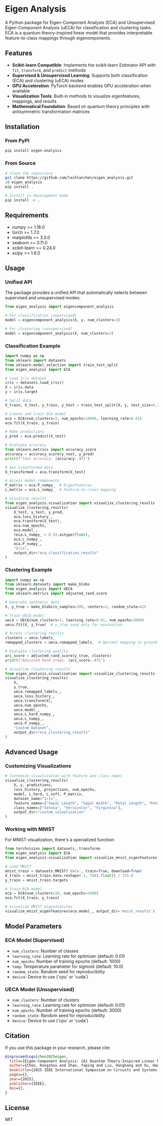 # Eigen Analysis

A Python package for Eigen-Component Analysis (ECA) and Unsupervised Eigen-Component Analysis (uECA) for classification and clustering tasks. ECA is a quantum theory-inspired linear model that provides interpretable feature-to-class mappings through eigenomponents.


## Features

- **Scikit-learn Compatible**: Implements the scikit-learn Estimator API with `fit`, `transform`, and `predict` methods
- **Supervised & Unsupervised Learning**: Supports both classification (ECA) and clustering (uECA) modes
- **GPU Acceleration**: PyTorch backend enables GPU acceleration when available
- **Visualization Tools**: Built-in methods to visualize eigenfeatures, mappings, and results
- **Mathematical Foundation**: Based on quantum theory principles with antisymmetric transformation matrices

## Installation

### From PyPI

```bash
pip install eigen-analysis
```

### From Source

```bash
# Clone the repository
git clone https://github.com/lachlanchen/eigen_analysis.git
cd eigen_analysis
pip install .

# Install in development mode
pip install -e .
```

## Requirements

- numpy >= 1.18.0
- torch >= 1.7.0
- matplotlib >= 3.3.0
- seaborn >= 0.11.0
- scikit-learn >= 0.24.0
- scipy >= 1.6.0

## Usage

### Unified API

The package provides a unified API that automatically selects between supervised and unsupervised modes:

```python
from eigen_analysis import eigencomponent_analysis

# For classification (supervised)
model = eigencomponent_analysis(X, y, num_clusters=3)

# For clustering (unsupervised)
model = eigencomponent_analysis(X, num_clusters=3)
```

### Classification Example

```python
import numpy as np
from sklearn import datasets
from sklearn.model_selection import train_test_split
from eigen_analysis import ECA

# Load Iris dataset
iris = datasets.load_iris()
X = iris.data
y = iris.target

# Split data
X_train, X_test, y_train, y_test = train_test_split(X, y, test_size=0.3)

# Create and train ECA model
eca = ECA(num_clusters=3, num_epochs=10000, learning_rate=0.01)
eca.fit(X_train, y_train)

# Make predictions
y_pred = eca.predict(X_test)

# Evaluate accuracy
from sklearn.metrics import accuracy_score
accuracy = accuracy_score(y_test, y_pred)
print(f"Test accuracy: {accuracy:.4f}")

# Get transformed data
X_transformed = eca.transform(X_test)

# Access model components
P_matrix = eca.P_numpy_  # Eigenfeatures
L_matrix = eca.L_numpy_  # Feature-to-class mapping

# Visualize results
from eigen_analysis.visualization import visualize_clustering_results
visualize_clustering_results(
    X_test, y_test, y_pred, 
    eca.loss_history_, 
    eca.transform(X_test),
    eca.num_epochs,
    eca.model_,
    (eca.L_numpy_ > 0.5).astype(float),
    eca.L_numpy_,
    eca.P_numpy_,
    "Iris",
    output_dir="eca_classification_results"
)
```

### Clustering Example

```python
import numpy as np
from sklearn.datasets import make_blobs
from eigen_analysis import UECA
from sklearn.metrics import adjusted_rand_score

# Generate synthetic data
X, y_true = make_blobs(n_samples=300, centers=3, random_state=42)

# Train UECA model
ueca = UECA(num_clusters=3, learning_rate=0.01, num_epochs=3000)
ueca.fit(X, y_true)  # y_true used only for evaluation

# Access clustering results
clusters = ueca.labels_
remapped_clusters = ueca.remapped_labels_  # Optimal mapping to ground truth

# Evaluate clustering quality
ari_score = adjusted_rand_score(y_true, clusters)
print(f"Adjusted Rand Index: {ari_score:.4f}")

# Visualize clustering results
from eigen_analysis.visualization import visualize_clustering_results
visualize_clustering_results(
    X, 
    y_true, 
    ueca.remapped_labels_, 
    ueca.loss_history_, 
    ueca.transform(X),
    ueca.num_epochs,
    ueca.model_,
    ueca.L_hard_numpy_,
    ueca.L_numpy_,
    ueca.P_numpy_,
    "Custom Dataset",
    output_dir="eca_clustering_results"
)
```

## Advanced Usage

### Customizing Visualizations

```python
# Customize visualization with feature and class names
visualize_clustering_results(
    X, y, predictions,
    loss_history, projections, num_epochs,
    model, L_hard, L_soft, P_matrix,
    dataset_name="Iris",
    feature_names=["Sepal Length", "Sepal Width", "Petal Length", "Petal Width"],
    class_names=["Setosa", "Versicolor", "Virginica"],
    output_dir="custom_visualization"
)
```

### Working with MNIST

For MNIST visualization, there's a specialized function:

```python
from torchvision import datasets, transforms
from eigen_analysis import ECA
from eigen_analysis.visualization import visualize_mnist_eigenfeatures

# Load MNIST
mnist_train = datasets.MNIST('data', train=True, download=True)
X_train = mnist_train.data.reshape(-1, 784).float() / 255.0
y_train = mnist_train.targets

# Train ECA model
eca = ECA(num_clusters=10, num_epochs=1000)
eca.fit(X_train, y_train)

# Visualize MNIST eigenfeatures
visualize_mnist_eigenfeatures(eca.model_, output_dir='mnist_results')
```

## Model Parameters

### ECA Model (Supervised)

- `num_clusters`: Number of classes
- `learning_rate`: Learning rate for optimizer (default: 0.01)
- `num_epochs`: Number of training epochs (default: 1000)
- `temp`: Temperature parameter for sigmoid (default: 10.0)
- `random_state`: Random seed for reproducibility
- `device`: Device to use ('cpu' or 'cuda')

### UECA Model (Unsupervised)

- `num_clusters`: Number of clusters
- `learning_rate`: Learning rate for optimizer (default: 0.01)
- `num_epochs`: Number of training epochs (default: 3000)
- `random_state`: Random seed for reproducibility
- `device`: Device to use ('cpu' or 'cuda')

## Citation

If you use this package in your research, please cite:

```bibtex
@inproceedings{chen2025eigen,
  title={Eigen-Component Analysis: {A} Quantum Theory-Inspired Linear Model},
  author={Chen, Rongzhou and Zhao, Yaping and Liu, Hanghang and Xu, Haohan and Ma, Shaohua and Lam, Edmund Y.},
  booktitle={2025 IEEE International Symposium on Circuits and Systems (ISCAS)},
  pages={},
  year={2025},
  publisher={IEEE},
  doi={},
}
```

## License

MIT